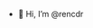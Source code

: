 - 👋 Hi, I’m @rencdr


<!---
rencdr/rencdr is a ✨ special ✨ repository because its `README.md` (this file) appears on your GitHub profile.
You can click the Preview link to take a look at your changes.
--->
